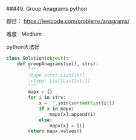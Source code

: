 ###49. Group Anagrams python

题目： 
<https://leetcode.com/problems/anagrams/>


难度 : Medium

python大法好


```python
class Solution(object):
    def groupAnagrams(self, strs):
        """
        :type strs: List[str]
        :rtype: List[List[str]]
        """
        mapx = {}
        for i in strs:
            x = ''.join(sorted(list(i)))
            if x in mapx:
                mapx[x].append(i)
            else:
                mapx[x] = [i]
        return mapx.values()

```
